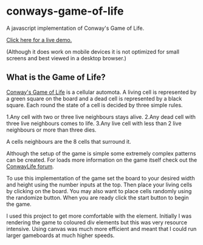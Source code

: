 # conways-game-of-life

A javascript implementation of Conway's Game of Life.

[Click here for a live demo.](https://gabrieldavison.github.io/conways-game-of-life/)

(Although it does work on mobile devices it is not optimized for small screens and best viewed in a desktop browser.)


## What is the Game of Life?
[Conway's Game of Life](https://en.wikipedia.org/wiki/Conway%27s_Game_of_Life) is a cellular automota. A living cell is represented by a green square on the board and a dead cell is represented by a black square. Each round the state of a cell is decided by three simple rules.

1.Any cell with two or three live neighbours stays alive.
2.Any dead cell with three live neighbours comes to life.
3.Any live cell with less than 2 live neighbours or more than three dies.

A cells neighbours are the 8 cells that surround it.

Although the setup of the game is simple some extremely complex patterns can be created. For loads more information on the game itself check out the [ConwayLife forum](https://www.conwaylife.com/forums/).

To use this implementation of the game set the board to your desired width and height using the number inputs at the top. Then place your living cells by clicking on the board. You may also want to place cells randomly using the randomize button. When you are ready click the start button to begin the game.

I used this project to get more comfortable with the <canvas> element. Initially I was rendering the game to coloured div elements but this was very resource intensive. Using canvas was much more efficient and meant that I could run larger gameboards at much higher speeds.
